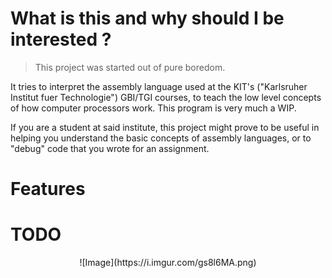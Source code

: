 # What is this and why should I be interested ?

>This project was started out of pure boredom.

It tries to interpret the assembly language used at the KIT's ("Karlsruher Institut fuer Technologie") GBI/TGI courses,
to teach the low level concepts of how computer processors work.
This program is very much a WIP.

If you are a student at said institute, this project might prove to be useful in helping you understand the basic concepts of assembly languages, or to "debug" code that you wrote for an assignment.

# Features


# TODO


<span style="display:block;text-align:center">
![Image](https://i.imgur.com/gs8l6MA.png)
</span>
